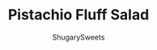 ---
layout: ../../layouts/MarkdownPostLayout.astro
title: Pistachio Fluff Salad
author: ShugarySweets
pubDate: 2018-10-26
description: "Easy, 4 ingredient, Pistachio Fluff Salad recipe! Best served with friends and family, makes a great potluck dish!"
image_url: https://www.shugarysweets.com/wp-content/uploads/2015/05/pistachio-fluff-salad-2.jpg
tags: ["Side Dishes","American"]
calories: 142
protein: 1
carbohydrates: 13
fats: 10
fiber: 0
ingredients: ["2 boxes (3.4 ounce each) JELL-O Instant Pistachio pudding mix","1 can (20 ounce) crushed pineapple","16 ounce Cool Whip, thawed","1 bag (10 ounce) mini marshmallows","maraschino cherries, for garnish"]
serves: 12
time: "4 hours 5 minutes"
prepTime: "5 minutes"
instructions: ["In a large bowl, combine pudding mix with crushed pineapple. Mix with a wooden spoon until pudding mix is blended with pineapple liquids.","Add in Cool Whip and mini marshmallows. Cover and refrigerate 4 hours, or overnight. Serve with maraschino cherries as a garnish. Or, if desired, add cherries to fluff right before serving. ENJOY."]
nutrition: ["142 calories","13 grams carbohydrates","0 milligrams cholesterol","10 grams fat","0 grams fiber","1 grams protein","8 grams saturated fat","23 milligrams sodium","12 grams sugar","0 grams trans fat","1 grams unsaturated fat"]
---